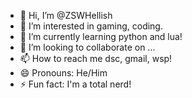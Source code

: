 - 👋 Hi, I’m @ZSWHellish
- 👀 I’m interested in gaming, coding.
- 🌱 I’m currently learning python and lua!
- 💞️ I’m looking to collaborate on ...
- 📫 How to reach me dsc, gmail, wsp!
- 😄 Pronouns: He/Him
- ⚡ Fun fact: I'm a total nerd!

<!---
ZSWHellish/ZSWHellish is a ✨ special ✨ repository because its `README.md` (this file) appears on your GitHub profile.
You can click the Preview link to take a look at your changes.
--->

